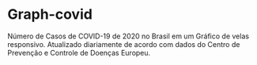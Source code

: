 # Graph-covid

Número de Casos de COVID-19 de 2020 no Brasil em um Gráfico de velas responsivo. Atualizado diariamente de acordo com dados do Centro de Prevenção e Controle de Doenças Europeu.
